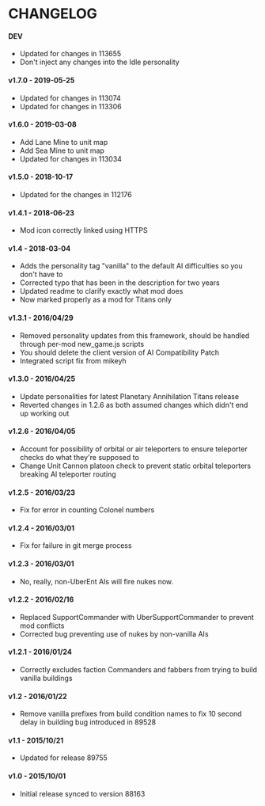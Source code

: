 # CHANGELOG

#### DEV

- Updated for changes in 113655
- Don't inject any changes into the Idle personality

#### v1.7.0 - 2019-05-25

- Updated for changes in 113074
- Updated for changes in 113306

#### v1.6.0 - 2019-03-08

- Add Lane Mine to unit map
- Add Sea Mine to unit map
- Updated for changes in 113034

#### v1.5.0 - 2018-10-17

- Updated for the changes in 112176

#### v1.4.1 - 2018-06-23

- Mod icon correctly linked using HTTPS

#### v1.4 - 2018-03-04

- Adds the personality tag "vanilla" to the default AI difficulties so you don't have to
- Corrected typo that has been in the description for two years
- Updated readme to clarify exactly what mod does
- Now marked properly as a mod for Titans only

#### v1.3.1 - 2016/04/29

- Removed personality updates from this framework, should be handled through per-mod new_game.js scripts
- You should delete the client version of AI Compatibility Patch
- Integrated script fix from mikeyh

#### v1.3.0 - 2016/04/25

- Update personalities for latest Planetary Annihilation Titans release
- Reverted changes in 1.2.6 as both assumed changes which didn't end up working out

#### v1.2.6 - 2016/04/05

- Account for possibility of orbital or air teleporters to ensure teleporter checks do what they're supposed to
- Change Unit Cannon platoon check to prevent static orbital teleporters breaking AI teleporter routing

#### v1.2.5 - 2016/03/23

- Fix for error in counting Colonel numbers

#### v1.2.4 - 2016/03/01

- Fix for failure in git merge process

#### v1.2.3 - 2016/03/01

- No, really, non-UberEnt AIs will fire nukes now.

#### v1.2.2 - 2016/02/16

- Replaced SupportCommander with UberSupportCommander to prevent mod conflicts
- Corrected bug preventing use of nukes by non-vanilla AIs

#### v1.2.1 - 2016/01/24

- Correctly excludes faction Commanders and fabbers from trying to build vanilla buildings

#### v1.2 - 2016/01/22

- Remove vanilla prefixes from build condition names to fix 10 second delay in building bug introduced in 89528

#### v1.1 - 2015/10/21

- Updated for release 89755

#### v1.0 - 2015/10/01

- Initial release synced to version 88163
